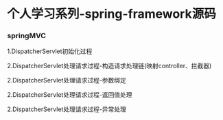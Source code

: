 <h1>个人学习系列-spring-framework源码</h1>

<h3>springMVC</h3>
<p>1.DispatcherServlet初始化过程</p>
<p>2.DispatcherServlet处理请求过程-构造请求处理链(映射controller、拦截器)</p>
<p>2.DispatcherServlet处理请求过程-参数绑定</p>
<p>2.DispatcherServlet处理请求过程-返回值处理</p>
<p>2.DispatcherServlet处理请求过程-异常处理</p>
 
